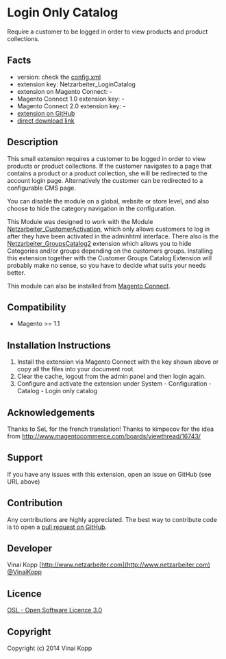 Login Only Catalog
============================
Require a customer to be logged in order to view products and product collections.

Facts
-----
- version: check the [config.xml](https://github.com/Vinai/loginonlycatalog/blob/master/app/code/community/Netzarbeiter/LoginCatalog/etc/config.xml)
- extension key: Netzarbeiter_LoginCatalog
- extension on Magento Connect: -
- Magento Connect 1.0 extension key: -
- Magento Connect 2.0 extension key: -
- [extension on GitHub](https://github.com/Vinai/loginonlycatalog)
- [direct download link](https://github.com/Vinai/loginonlycatalog/zipball/master)

Description
-----------
This small extension requires a customer to be logged in order to view products or product collections.
If the customer navigates to a page that contains a product or a product collection, she will be redirected to the
account login page.
Alternatively the customer can be redirected to a configurable CMS page.

You can disable the module on a global, website or store level, and also choose to hide the category navigation in the
configuration.

This Module was designed to work with the Module [Netzarbeiter_CustomerActivation][], which
only allows customers to log in after they have been activated in the adminhtml interface.
There also is the [Netzarbeiter_GroupsCatalog2][] extension which allows you to hide Categories
and/or groups depending on the customers groups. Installing this extension together with
the Customer Groups Catalog Extension will probably make no sense, so you have to decide
what suits your needs better.

This module can also be installed from [Magento Connect][mc].

[mc]: http://www.magentocommerce.com/magento-connect/login-only-catalog.html "The Login Only Catalog Extension on Magento Connect"
[Netzarbeiter_CustomerActivation]: http://www.magentocommerce.com/magento-connect/customer-activation.html "The CustomerActivation Extension on Magento Connect"
[Netzarbeiter_GroupsCatalog2]: https://github.com/Vinai/groupscatalog2 "GroupsCatalog 2"

Compatibility
-------------
- Magento >= 1.1

Installation Instructions
-------------------------
1. Install the extension via Magento Connect with the key shown above or copy all the files into your document root.
2. Clear the cache, logout from the admin panel and then login again.
3. Configure and activate the extension under System - Configuration - Catalog - Login only catalog

Acknowledgements
----------------
Thanks to SeL for the french translation!
Thanks to kimpecov for the idea from http://www.magentocommerce.com/boards/viewthread/16743/

Support
-------
If you have any issues with this extension, open an issue on GitHub (see URL above)

Contribution
------------
Any contributions are highly appreciated. The best way to contribute code is to open a
[pull request on GitHub](https://help.github.com/articles/using-pull-requests).

Developer
---------
Vinai Kopp
[http://www.netzarbeiter.com](http://www.netzarbeiter.com)
[@VinaiKopp](https://twitter.com/VinaiKopp)

Licence
-------
[OSL - Open Software Licence 3.0](http://opensource.org/licenses/osl-3.0.php)

Copyright
---------
Copyright (c) 2014 Vinai Kopp
